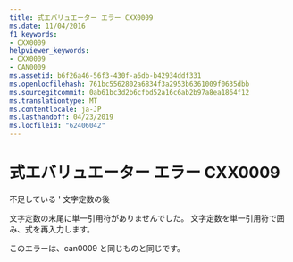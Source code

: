 ```yaml
---
title: 式エバリュエーター エラー CXX0009
ms.date: 11/04/2016
f1_keywords:
- CXX0009
helpviewer_keywords:
- CXX0009
- CAN0009
ms.assetid: b6f26a46-56f3-430f-a6db-b42934ddf331
ms.openlocfilehash: 761bc5562802a6834f3a2953b6361009f0635dbb
ms.sourcegitcommit: 0ab61bc3d2b6cfbd52a16c6ab2b97a8ea1864f12
ms.translationtype: MT
ms.contentlocale: ja-JP
ms.lasthandoff: 04/23/2019
ms.locfileid: "62406042"
---
```

# <a name="expression-evaluator-error-cxx0009"></a>式エバリュエーター エラー CXX0009

不足している ' 文字定数の後

文字定数の末尾に単一引用符がありませんでした。 文字定数を単一引用符で囲み、式を再入力します。

このエラーは、can0009 と同じものと同じです。